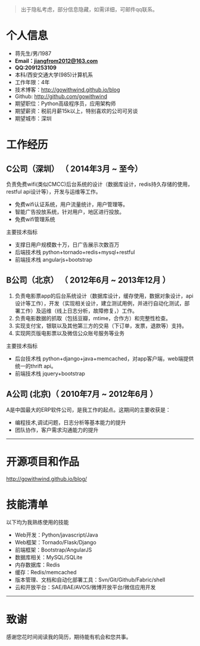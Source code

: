 >出于隐私考虑，部分信息隐藏，如需详细，可邮件qq联系。

# 个人信息

 - 蒋先生/男/1987 
 - **Email：jiangfrom2012@163.com**
 - **QQ:2091253109**
 - 本科/西安交通大学(985)计算机系 
 - 工作年限：4年
 - 技术博客：http://gowithwind.github.io/blog
 - Github: http://github.com/gowithwind
 - 期望职位：Python高级程序员，应用架构师
 - 期望薪资：税前月薪15k以上，特别喜欢的公司可另谈
 - 期望城市：深圳

# 工作经历

## C公司（深圳） （ 2014年3月 ~ 至今）
负责免费wifi(类似CMCC)后台系统的设计（数据库设计，redis持久存储的使用，restful api设计等），开发与运维等工作。
 - 免费wifi认证系统，用户流量统计，用户管理等。
 - 智能广告投放系统，针对用户，地区进行投放。
 - 免费wifi管理系统

主要技术指标
 - 支撑日用户规模数十万，日广告展示次数百万
 - 后端技术栈 python+tornado+redis+mysql+restful
 - 前端技术栈 angularjs+bootstrap

## B公司（北京） （ 2012年6月 ~ 2013年12月 ）

 1. 负责电影票app的后台系统设计（数据库设计，缓存使用，数据对象设计，api设计等工作），开发（实现相关设计，建立测试用例，并进行自动化测试，部署工作）及运维（线上日志分析，故障修复，）工作。
 2. 负责电影数据的抓取（包括豆瓣，mtime，合作方）和完整性检查。
 3. 实现支付宝，银联以及其他第三方的交易（下订单，发票，退款等）支持。
 4. 实现网页版电影票以及微信公众账号服务等业务

主要技术指标
 - 后台技术栈 python+django+java+memcached，对app客户端，web端提供统一的thrift api。
 - 前端技术栈 jquery+bootstrap
 
## A公司 (北京)（ 2010年7月 ~ 2012年6月 ）

A是中国最大的ERP软件公司，是我工作的起点。这期间的主要收获是：
 - 编程技术,调试问题，日志分析等基本能力的提升
 - 团队协作，客户需求沟通能力的提升

---

# 开源项目和作品

<http://gowithwind.github.io/blog/>

# 技能清单

以下均为我熟练使用的技能

- Web开发：Python/javascript/Java
- Web框架：Tornado/Flask/Django
- 前端框架：Bootstrap/AngularJS
- 数据库相关：MySQL/SQLite
- 内存数据库：Redis
- 缓存：Redis/memcached
- 版本管理、文档和自动化部署工具：Svn/Git/Github/Fabric/shell
- 云和开放平台：SAE/BAE/AVOS/微博开放平台/微信应用开发

---

# 致谢
感谢您花时间阅读我的简历，期待能有机会和您共事。

